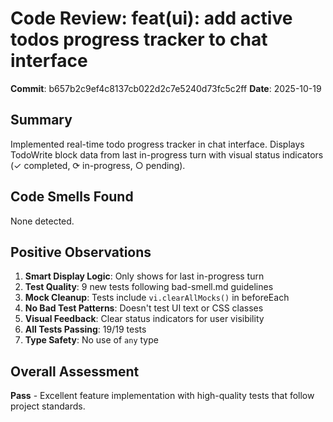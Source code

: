 # Code Review: feat(ui): add active todos progress tracker to chat interface

**Commit**: b657b2c9ef4c8137cb022d2c7e5240d73fc5c2ff
**Date**: 2025-10-19

## Summary
Implemented real-time todo progress tracker in chat interface. Displays TodoWrite block data from last in-progress turn with visual status indicators (✓ completed, ⟳ in-progress, ○ pending).

## Code Smells Found

None detected.

## Positive Observations

1. **Smart Display Logic**: Only shows for last in-progress turn
2. **Test Quality**: 9 new tests following bad-smell.md guidelines
3. **Mock Cleanup**: Tests include `vi.clearAllMocks()` in beforeEach
4. **No Bad Test Patterns**: Doesn't test UI text or CSS classes
5. **Visual Feedback**: Clear status indicators for user visibility
6. **All Tests Passing**: 19/19 tests
7. **Type Safety**: No use of `any` type

## Overall Assessment
**Pass** - Excellent feature implementation with high-quality tests that follow project standards.
